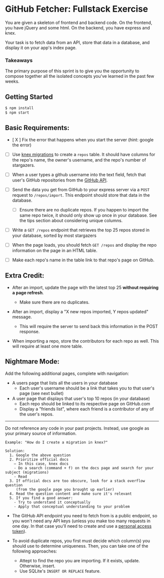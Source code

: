 # GitHub Fetcher: Fullstack Exercise

You are given a skeleton of frontend and backend code. On the frontend, you have jQuery and some html. On the backend, you have express and knex.

Your task is to fetch data from an API, store that data in a database, and display it on your app's index page.

### Takeaways

The primary purpose of this sprint is to give you the opportunity to compose together all the isolated concepts you've learned in the past few weeks.

## Getting Started

```bash
$ npm install
$ npm start
```

## Basic Requirements:

- [ X ] Fix the error that happens when you start the server (hint: google the error)

- [ ] Use [knex migrations](http://knexjs.org/#Migrations) to create a `repos` table. It should have columns for the repo's name, the owner's username, and the repo's number of stargazers.

- [ ] When a user types a github username into the text field, fetch that user's GitHub repositories from the [GitHub API](https://developer.github.com/v3/).

- [ ] Send the data you get from GitHub to your express server via a `POST` request to `/repos/import`. This endpoint should store that data in the database.

    - [ ] Ensure there are no duplicate repos. If you happen to import the same repo twice, it should only show up once in your database. See the tips section about considering unique columns.

- [ ] Write a `GET /repos` endpoint that retrieves the top 25 repos stored in your database, sorted by most stargazers

- [ ] When the page loads, you should fetch `GET /repos` and display the repo information on the page in an HTML table.

- [ ] Make each repo's name in the table link to that repo's page on GitHub.

## Extra Credit:

- After an import, update the page with the latest top 25 **without requiring a page refresh**.
  - Make sure there are no duplicates.

- After an import, display a "X new repos imported, Y repos updated" message.
  - This will require the server to send back this information in the POST response.

- When importing a repo, store the contributors for each repo as well. This will require at least one more table.

## Nightmare Mode:

Add the following additional pages, complete with navigation:

- A users page that lists all the users in your database
  - Each user's username should be a link that takes you to that user's page (see next bullet)
- A user page that displays that user's top 10 repos (in your database)
  - Each repo should be linked to its respective page on GitHub.com
  - Display a "friends list", where each friend is a contributor of any of the user's repos.

---

Do not reference any code in your past projects. Instead, use google as your primary source of information.
```
Example: "How do I create a migration in knex?"

Solution:
  1. Google the above question
  2. Prioritize official docs
    – In this case, knex docs
    - Do a search (command + f) on the docs page and search for your subject (migrations)
    - Read
  3. If official docs are too obscure, look for a stack overflow question
     (from the google page you brought up earlier)
  4. Read the question content and make sure it's relevant
  5. If you find a good answer:
    - Try to understand it conceptually
    - Apply that conceptual understanding to your problem
```

- The GitHub API endpoint you need to fetch from is a public endpoint, so you won't need any API keys (unless you make too many requests in one day. In that case you'll need to create and use a [personal access token](https://help.github.com/articles/creating-an-access-token-for-command-line-use/)).

- To avoid duplicate repos, you first must decide which column(s) you should use to determine uniqueness. Then, you can take one of the following approaches:
  - Attept to find the repo you are importing. If it exists, update. Otherwise, insert.
  - Use SQLite's `INSERT OR REPLACE` feature.
